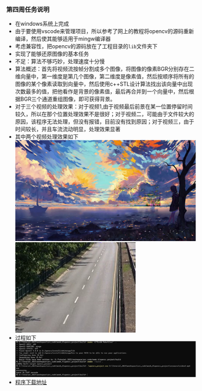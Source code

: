 ### 第四周任务说明
+ 在windows系统上完成
+ 由于要使用vscode来管理项目，所以参考了网上的教程将opencv的源码重新编译，然后使其能够适用于mingw编译器
+ 考虑兼容性，把opencv的源码放在了工程目录的```lib```文件夹下
+ 实现了能够还原图像的基本任务
+ 不足：算法不够巧妙，处理速度十分慢
+ 算法概述：首先将视频流按帧分割成多个图像，将图像的像素BGR分别存在二维向量中，第一维度是第几个图像，第二维度是像素值，然后按顺序将所有的图像的某个像素读取到向量中，然后使用c++STL设计算法找出该向量中出现次数最多的值，把他看作是背景的像素值，最后再合并到一个向量中，然后根据BGR三个通道重组图像，即可获得背景。
+ 对于三个视频的处理效果：对于视频1,由于视频最后前景在某一位置停留时间较久，所以在那个位置处理效果不是很好；对于视频二，可能由于文件较大的原因，该程序无法处理，但没有报错，目前没有找到原因；对于视频三，由于时间较长，并且车流流动明显，处理效果显著
+ 其中两个视频处理效果如下
![Alt text](../../image/week_4/image_1.jpg)
![Alt text](../../image/week_4/image_2.jpg)
+ 过程如下
![Alt text](../../image/week_4/image_3.png)
+ [程序下载地址](https://wwvg.lanzouj.com/i9Mkr1c2gr9i)
